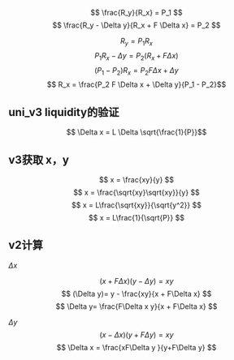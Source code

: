 $$ \frac{R_y}{R_x} = P_1 $$
$$ \frac{R_y - \Delta y}{R_x + F \Delta x} = P_2 $$

$$ R_y = P_1 R_x$$
$$ P_1 R_x - \Delta y = P_2 (R_x + F \Delta x)$$
$$ (P_1 - P_2)R_x  = P_2 F \Delta x + \Delta y$$
$$ R_x  = \frac{P_2 F \Delta x + \Delta y}{P_1 - P_2}$$

## uni_v3 liquidity的验证

$$ \Delta x = L \Delta \sqrt{\frac{1}{P}}$$


## v3获取 x，y

$$ x = \frac{xy}{y} $$
$$ x = \frac{\sqrt{xy}\sqrt{xy}}{y} $$
$$ x = L\frac{\sqrt{xy}}{\sqrt{y^2}} $$
$$ x = L\frac{1}{\sqrt{P}} $$

## v2计算
$\Delta x$

$$ (x + F\Delta x)(y-\Delta y)=xy $$
$$ (\Delta y)= y - \frac{xy}{x + F\Delta x} $$
$$ \Delta y= \frac{F\Delta x  y}{x + F\Delta x} $$

$\Delta y$
$$ (x - \Delta x)(y+F\Delta y) = xy $$
$$ \Delta x = \frac{xF\Delta y }{y+F\Delta y} $$